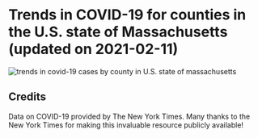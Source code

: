 Trends in COVID-19 for counties in the U.S. state of Massachusetts (updated on 2021-02-11)
==========================================================================================

![trends in covid-19 cases by county in U.S. state of
massachusetts](./images/ma_county_covid.png)

Credits
-------

Data on COVID-19 provided by The New York Times. Many thanks to the New
York Times for making this invaluable resource publicly available!
